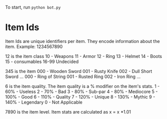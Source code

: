To start, run `python bot.py`

# Item Ids
Item Ids are unique identifiers per item. They encode information about the item. Example: 1234567890

12 is the item class
10 - Weapons
11 - Armor
12 - Ring
13 - Helmet
14 - Boots
15 - consumables
16-99 Undecided

345 is the item 
000 - Wooden Sword
001 - Rusty Knife
002 - Dull Short Sword
...
000 - Ring of String
001 - Rusted Ring
002 - Iron Ring
...

6 is the item quality. The item quality is a % modifier on the item's stats.
1 - 60% - Useless
2 - 70% - Bad
3 - 80% - Sub-par
4 - 80% - Mediocore
5 - 100% - Good
6 - 110% - Quality
7 - 120% - Unique
8 - 130% - Mythic
9 - 140% - Legendary
0 - Not Applicable

7890 is the item level. Item stats are calculated as x = x *1.01
